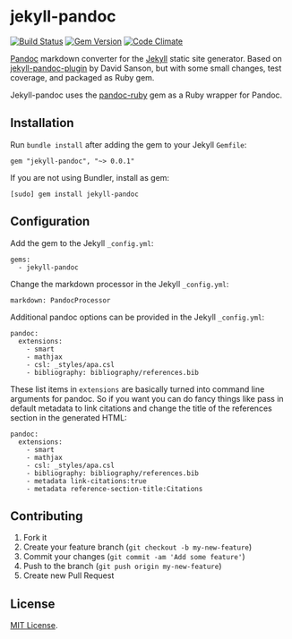 jekyll-pandoc
=============

[![Build Status](https://travis-ci.org/mfenner/jekyll-pandoc.svg)](https://travis-ci.org/mfenner/jekyll-pandoc)
[![Gem Version](https://badge.fury.io/rb/jekyll-pandoc.svg)](http://badge.fury.io/rb/jekyll-pandoc)
[![Code Climate](https://codeclimate.com/github/mfenner/jekyll-pandoc.png)](https://codeclimate.com/github/mfenner/jekyll-pandoc)

[Pandoc](http://johnmacfarlane.net/pandoc/) markdown converter for the [Jekyll](https://github.com/jekyll/jekyll) static site generator. Based on [jekyll-pandoc-plugin](https://github.com/dsanson/jekyll-pandoc-plugin) by David Sanson, but with some small changes, test coverage, and packaged as Ruby gem.

Jekyll-pandoc uses the [pandoc-ruby](https://github.com/alphabetum/pandoc-ruby) gem as a Ruby wrapper for Pandoc.

## Installation

Run `bundle install` after adding the gem to your Jekyll `Gemfile`:

    gem "jekyll-pandoc", "~> 0.0.1"

If you are not using Bundler, install as gem:

    [sudo] gem install jekyll-pandoc

## Configuration

Add the gem to the Jekyll `_config.yml`:

    gems:
      - jekyll-pandoc

Change the markdown processor in the Jekyll `_config.yml`:

    markdown: PandocProcessor

Additional pandoc options can be provided in the Jekyll `_config.yml`:

    pandoc:
      extensions:
        - smart
        - mathjax
        - csl: _styles/apa.csl
        - bibliography: bibliography/references.bib

These list items in `extensions` are basically turned into command line
arguments for pandoc. So if you want you can do fancy things like pass 
in default metadata to link citations and change the title of the 
references section in the generated HTML:

    pandoc:
      extensions:
        - smart
        - mathjax
        - csl: _styles/apa.csl
        - bibliography: bibliography/references.bib
        - metadata link-citations:true
        - metadata reference-section-title:Citations

## Contributing

1. Fork it
2. Create your feature branch (`git checkout -b my-new-feature`)
3. Commit your changes (`git commit -am 'Add some feature'`)
4. Push to the branch (`git push origin my-new-feature`)
5. Create new Pull Request

## License
[MIT License](LICENSE).
